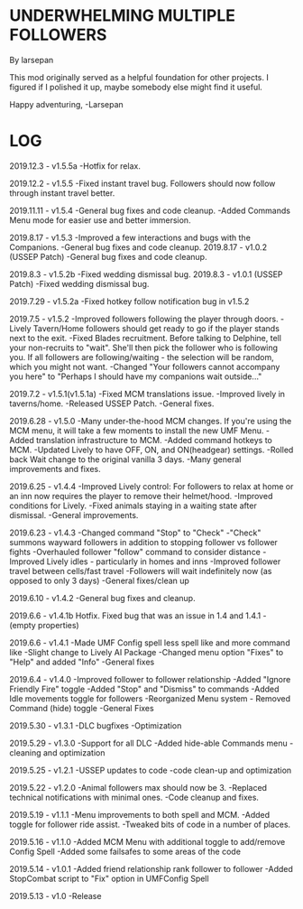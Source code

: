 
UNDERWHELMING MULTIPLE FOLLOWERS
===============
By larsepan


This mod originally served as a helpful foundation for
other projects.  I figured if I polished it up, 
maybe somebody else might find it useful.

Happy adventuring,
-Larsepan


LOG
===============
2019.12.3 - v1.5.5a
-Hotfix for relax.

2019.12.2 - v1.5.5
-Fixed instant travel bug. Followers should now follow through instant travel better.

2019.11.11 - v1.5.4
-General bug fixes and code cleanup.
-Added Commands Menu mode for easier use and better immersion.

2019.8.17 - v1.5.3
-Improved a few interactions and bugs with the Companions.
-General bug fixes and code cleanup.
2019.8.17 - v1.0.2 (USSEP Patch)
-General bug fixes and code cleanup.

2019.8.3 - v1.5.2b
-Fixed wedding dismissal bug.
2019.8.3 - v1.0.1 (USSEP Patch)
-Fixed wedding dismissal bug.

2019.7.29 - v1.5.2a
-Fixed hotkey follow notification bug in v1.5.2

2019.7.5 - v1.5.2
-Improved followers following the player through doors.
-Lively Tavern/Home followers should get ready to go if the player stands next to the exit.
-Fixed Blades recruitment. Before talking to Delphine, tell your non-recruits to "wait".  She'll then pick the follower who is following you.  If all followers are following/waiting - the selection will be random, which you might not want.
-Changed "Your followers cannot accompany you here" to "Perhaps I should have my companions wait outside..."

2019.7.2 - v1.5.1(v1.5.1a)
-Fixed MCM translations issue.
-Improved lively in taverns/home.
-Released USSEP Patch.
-General fixes.

2019.6.28 - v1.5.0
-Many under-the-hood MCM changes. If you're using the MCM menu, it will take a few moments to install the new UMF Menu.
-Added translation infrastructure to MCM.
-Added command hotkeys to MCM.
-Updated Lively to have OFF, ON, and ON(headgear) settings.
-Rolled back Wait change to the original vanilla 3 days.
-Many general improvements and fixes.

2019.6.25 - v1.4.4
-Improved Lively control: For followers to relax at home or an inn now requires the player to remove their helmet/hood.
-Improved conditions for Lively.
-Fixed animals staying in a waiting state after dismissal.
-General improvements.

2019.6.23 - v1.4.3
-Changed command "Stop" to "Check"
-"Check" summons wayward followers in addition to stopping follower vs follower fights
-Overhauled follower "follow" command to consider distance
-Improved Lively idles - particularly in homes and inns
-Improved follower travel between cells/fast travel
-Followers will wait indefinitely now (as opposed to only 3 days)
-General fixes/clean up

2019.6.10 - v1.4.2
-General bug fixes and cleanup.

2019.6.6 - v1.4.1b
Hotfix. Fixed bug that was an issue in 1.4 and 1.4.1 - (empty properties)

2019.6.6 - v1.4.1
-Made UMF Config spell less spell like and more command like
-Slight change to Lively AI Package
-Changed menu option "Fixes" to "Help" and added "Info"
-General fixes

2019.6.4 - v1.4.0
-Improved follower to follower relationship
-Added "Ignore Friendly Fire" toggle
-Added "Stop" and "Dismiss" to commands
-Added Idle movements toggle for followers
-Reorganized Menu system - Removed Command (hide) toggle
-General Fixes

2019.5.30 - v1.3.1
-DLC bugfixes
-Optimization

2019.5.29 - v1.3.0
-Support for all DLC
-Added hide-able Commands menu
-cleaning and optimization

2019.5.25 - v1.2.1
-USSEP updates to code
-code clean-up and optimization

2019.5.22 - v1.2.0
-Animal followers max should now be 3.
-Replaced technical notifications with minimal ones.
-Code cleanup and fixes.

2019.5.19 - v1.1.1
-Menu improvements to both spell and MCM.
-Added toggle for follower ride assist.
-Tweaked bits of code in a number of places.

2019.5.16 - v1.1.0
-Added MCM Menu with additional toggle to add/remove Config Spell
-Added some failsafes to some areas of the code

2019.5.14 - v1.0.1
-Added friend relationship rank follower to follower
-Added StopCombat script to "Fix" option in UMFConfig Spell

2019.5.13 - v1.0
-Release
